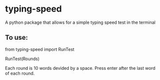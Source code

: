 # typing-speed
A python package that allows for a simple typing speed test in the terminal
## To use: 
from typing-speed import RunTest


RunTest(Rounds)

Each round is 10 words devided by a space. Press enter after the last word of each round.
